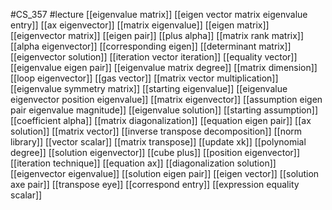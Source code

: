 #CS_357
#lecture
[[eigenvalue matrix]]
[[eigen vector matrix eigenvalue entry]]
[[ax eigenvector]]
[[matrix eigenvalue]]
[[eigen matrix]]
[[eigenvector matrix]]
[[eigen pair]]
[[plus alpha]]
[[matrix rank matrix]]
[[alpha eigenvector]]
[[corresponding eigen]]
[[determinant matrix]]
[[eigenvector solution]]
[[iteration vector iteration]]
[[equality vector]]
[[eigenvalue eigen pair]]
[[eigenvalue matrix degree]]
[[matrix dimension]]
[[loop eigenvector]]
[[gas vector]]
[[matrix vector multiplication]]
[[eigenvalue symmetry matrix]]
[[starting eigenvalue]]
[[eigenvalue eigenvector position eigenvalue]]
[[matrix eigenvector]]
[[assumption eigen pair eigenvalue magnitude]]
[[eigenvalue solution]]
[[starting assumption]]
[[coefficient alpha]]
[[matrix diagonalization]]
[[equation eigen pair]]
[[ax solution]]
[[matrix vector]]
[[inverse transpose decomposition]]
[[norm library]]
[[vector scalar]]
[[matrix transpose]]
[[update xk]]
[[polynomial degree]]
[[solution eigenvector]]
[[cube plus]]
[[position eigenvector]]
[[iteration technique]]
[[equation ax]]
[[diagonalization solution]]
[[eigenvector eigenvalue]]
[[solution eigen pair]]
[[eigen vector]]
[[solution axe pair]]
[[transpose eye]]
[[correspond entry]]
[[expression equality scalar]]
